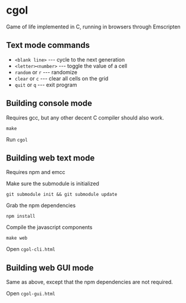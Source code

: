 # cgol
Game of life implemented in C, running in browsers through Emscripten

## Text mode commands
   * `<blank line>` --- cycle to the next generation
   * `<letter><number>` --- toggle the value of a cell
   * `random` or `r` --- randomize
   * `clear` or `c` --- clear all cells on the grid
   * `quit` or `q` --- exit program

## Building console mode
Requires gcc, but any other decent C compiler should also work.
```
make
```
Run `cgol`

## Building web text mode
Requires npm and emcc

Make sure the submodule is initialized
```
git submodule init && git submodule update
```
Grab the npm dependencies
```
npm install
```
Compile the javascript components
```
make web
```
Open `cgol-cli.html`

## Building web GUI mode
Same as above, except that the npm dependencies are not required.

Open `cgol-gui.html`
